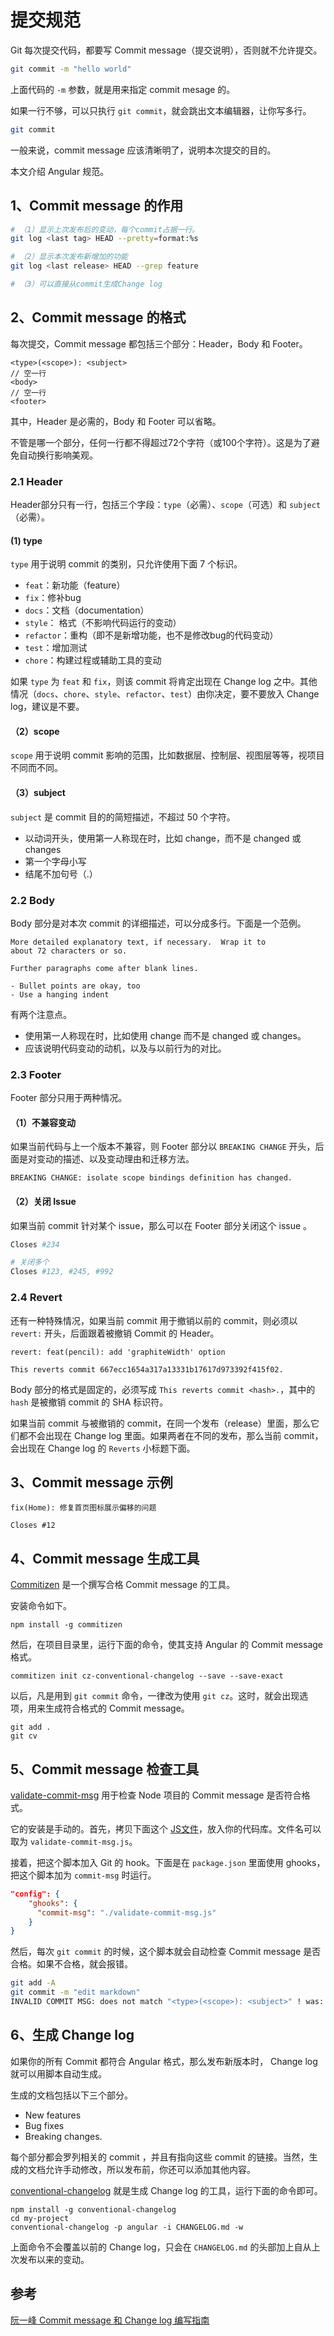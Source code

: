 # 提交规范

Git 每次提交代码，都要写 Commit message（提交说明），否则就不允许提交。

```sh
git commit -m "hello world"
```

上面代码的 `-m` 参数，就是用来指定 commit mesage 的。

如果一行不够，可以只执行 `git commit`，就会跳出文本编辑器，让你写多行。

```sh
git commit
```

一般来说，commit message 应该清晰明了，说明本次提交的目的。

本文介绍 Angular 规范。

## 1、Commit message 的作用

```sh
# （1）显示上次发布后的变动，每个commit占据一行。
git log <last tag> HEAD --pretty=format:%s

# （2）显示本次发布新增加的功能
git log <last release> HEAD --grep feature

# （3）可以直接从commit生成Change log
```

## 2、Commit message 的格式

每次提交，Commit message 都包括三个部分：Header，Body 和 Footer。

```
<type>(<scope>): <subject>
// 空一行
<body>
// 空一行
<footer>
```

其中，Header 是必需的，Body 和 Footer 可以省略。

不管是哪一个部分，任何一行都不得超过72个字符（或100个字符）。这是为了避免自动换行影响美观。

### 2.1 Header

Header部分只有一行，包括三个字段：`type`（必需）、`scope`（可选）和 `subject`（必需）。

#### (1) type

`type` 用于说明 commit 的类别，只允许使用下面 7 个标识。

- `feat`：新功能（feature）
- `fix`：修补bug
- `docs`：文档（documentation）
- `style`： 格式（不影响代码运行的变动）
- `refactor`：重构（即不是新增功能，也不是修改bug的代码变动）
- `test`：增加测试
- `chore`：构建过程或辅助工具的变动

如果 `type` 为 `feat` 和 `fix`，则该 commit 将肯定出现在 Change log 之中。其他情况（`docs`、`chore`、`style`、`refactor`、`test`）由你决定，要不要放入 Change log，建议是不要。

#### （2）scope

`scope` 用于说明 commit 影响的范围，比如数据层、控制层、视图层等等，视项目不同而不同。

#### （3）subject

`subject` 是 commit 目的的简短描述，不超过 50 个字符。

- 以动词开头，使用第一人称现在时，比如 change，而不是 changed 或 changes
- 第一个字母小写
- 结尾不加句号（.）

### 2.2 Body

Body 部分是对本次 commit 的详细描述，可以分成多行。下面是一个范例。

```
More detailed explanatory text, if necessary.  Wrap it to 
about 72 characters or so. 

Further paragraphs come after blank lines.

- Bullet points are okay, too
- Use a hanging indent
```

有两个注意点。

- 使用第一人称现在时，比如使用 change 而不是 changed 或 changes。
- 应该说明代码变动的动机，以及与以前行为的对比。

### 2.3 Footer

Footer 部分只用于两种情况。

#### （1）不兼容变动

如果当前代码与上一个版本不兼容，则 Footer 部分以 `BREAKING CHANGE` 开头，后面是对变动的描述、以及变动理由和迁移方法。

```
BREAKING CHANGE: isolate scope bindings definition has changed.
```

#### （2）关闭 Issue

如果当前 commit 针对某个 issue，那么可以在 Footer 部分关闭这个 issue 。

```sh
Closes #234

# 关闭多个
Closes #123, #245, #992
```

### 2.4 Revert

还有一种特殊情况，如果当前 commit 用于撤销以前的 commit，则必须以 `revert:` 开头，后面跟着被撤销 Commit 的 Header。

```
revert: feat(pencil): add 'graphiteWidth' option

This reverts commit 667ecc1654a317a13331b17617d973392f415f02.
```

Body 部分的格式是固定的，必须写成 `This reverts commit <hash>.`，其中的 `hash` 是被撤销 commit 的 SHA 标识符。

如果当前 commit 与被撤销的 commit，在同一个发布（release）里面，那么它们都不会出现在 Change log 里面。如果两者在不同的发布，那么当前 commit，会出现在 Change log 的 `Reverts` 小标题下面。

## 3、Commit message 示例

```
fix(Home): 修复首页图标展示偏移的问题

Closes #12
```

## 4、Commit message 生成工具

[Commitizen](https://github.com/commitizen/cz-cli) 是一个撰写合格 Commit message 的工具。

安装命令如下。

```
npm install -g commitizen
```

然后，在项目目录里，运行下面的命令，使其支持 Angular 的 Commit message 格式。

```
commitizen init cz-conventional-changelog --save --save-exact
```

以后，凡是用到 `git commit` 命令，一律改为使用 `git cz`。这时，就会出现选项，用来生成符合格式的 Commit message。

```
git add .
git cv
```

## 5、Commit message 检查工具

[validate-commit-msg](https://github.com/kentcdodds/validate-commit-msg) 用于检查 Node 项目的 Commit message 是否符合格式。

它的安装是手动的。首先，拷贝下面这个 [JS文件](https://github.com/kentcdodds/validate-commit-msg/blob/master/index.js)，放入你的代码库。文件名可以取为 `validate-commit-msg.js`。

接着，把这个脚本加入 Git 的 hook。下面是在 `package.json` 里面使用 ghooks，把这个脚本加为 `commit-msg` 时运行。

```json
"config": {
    "ghooks": {
      "commit-msg": "./validate-commit-msg.js"
    }
}
```

然后，每次 `git commit` 的时候，这个脚本就会自动检查 Commit message 是否合格。如果不合格，就会报错。

```sh
git add -A 
git commit -m "edit markdown" 
INVALID COMMIT MSG: does not match "<type>(<scope>): <subject>" ! was: edit markdown
```

## 6、生成 Change log

如果你的所有 Commit 都符合 Angular 格式，那么发布新版本时， Change log 就可以用脚本自动生成。

生成的文档包括以下三个部分。

- New features
- Bug fixes
- Breaking changes.

每个部分都会罗列相关的 commit ，并且有指向这些 commit 的链接。当然，生成的文档允许手动修改，所以发布前，你还可以添加其他内容。

[conventional-changelog](https://github.com/ajoslin/conventional-changelog) 就是生成 Change log 的工具，运行下面的命令即可。

```
npm install -g conventional-changelog
cd my-project
conventional-changelog -p angular -i CHANGELOG.md -w
```

上面命令不会覆盖以前的 Change log，只会在 `CHANGELOG.md` 的头部加上自从上次发布以来的变动。

## 参考

[阮一峰 Commit message 和 Change log 编写指南](https://www.ruanyifeng.com/blog/2016/01/commit_message_change_log.html)